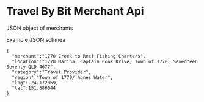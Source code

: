 # Travel By Bit Merchant Api
JSON object of merchants

Example JSON schmea

```
{
  "merchant":"1770 Creek to Reef Fishing Charters",
  "location":"1770 Marina, Captain Cook Drive, Town of 1770, Seventeen Seventy QLD 4677",
  "category":"Travel Provider",
  "region":"Town of 1770/ Agnes Water",
  "lng":-24.172069,
  "lat":151.886044
}
```
